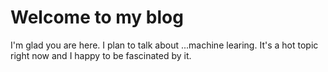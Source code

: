 # Welcome to my blog

I'm glad you are here. I plan to talk about ...machine learing.  It's a hot topic right now and I happy to be fascinated by it.
